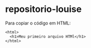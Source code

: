 # repositorio-louise

Para copiar o código em HTML:
```
<html>
  <h1>Meu primeiro arquivo HTMl</h1>
</html>
```
